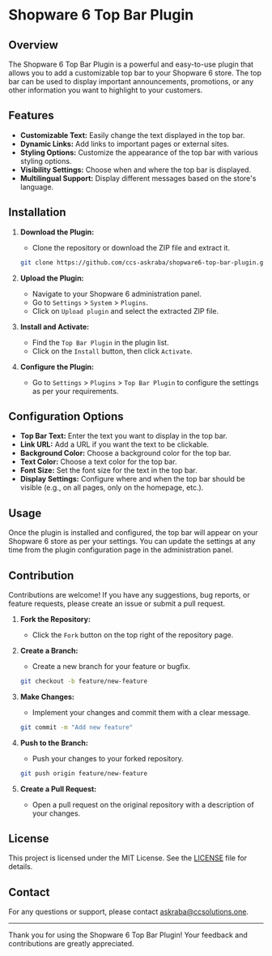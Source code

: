 # Shopware 6 Top Bar Plugin

## Overview

The Shopware 6 Top Bar Plugin is a powerful and easy-to-use plugin that allows you to add a customizable top bar to your Shopware 6 store. The top bar can be used to display important announcements, promotions, or any other information you want to highlight to your customers.

## Features

- **Customizable Text:** Easily change the text displayed in the top bar.
- **Dynamic Links:** Add links to important pages or external sites.
- **Styling Options:** Customize the appearance of the top bar with various styling options.
- **Visibility Settings:** Choose when and where the top bar is displayed.
- **Multilingual Support:** Display different messages based on the store's language.

## Installation

1. **Download the Plugin:**
   - Clone the repository or download the ZIP file and extract it.

   ```bash
   git clone https://github.com/ccs-askraba/shopware6-top-bar-plugin.git
   ```

2. **Upload the Plugin:**
   - Navigate to your Shopware 6 administration panel.
   - Go to `Settings` > `System` > `Plugins`.
   - Click on `Upload plugin` and select the extracted ZIP file.

3. **Install and Activate:**
   - Find the `Top Bar Plugin` in the plugin list.
   - Click on the `Install` button, then click `Activate`.

4. **Configure the Plugin:**
   - Go to `Settings` > `Plugins` > `Top Bar Plugin` to configure the settings as per your requirements.

## Configuration Options

- **Top Bar Text:** Enter the text you want to display in the top bar.
- **Link URL:** Add a URL if you want the text to be clickable.
- **Background Color:** Choose a background color for the top bar.
- **Text Color:** Choose a text color for the top bar.
- **Font Size:** Set the font size for the text in the top bar.
- **Display Settings:** Configure where and when the top bar should be visible (e.g., on all pages, only on the homepage, etc.).

## Usage

Once the plugin is installed and configured, the top bar will appear on your Shopware 6 store as per your settings. You can update the settings at any time from the plugin configuration page in the administration panel.

## Contribution

Contributions are welcome! If you have any suggestions, bug reports, or feature requests, please create an issue or submit a pull request.

1. **Fork the Repository:**
   - Click the `Fork` button on the top right of the repository page.

2. **Create a Branch:**
   - Create a new branch for your feature or bugfix.
   
   ```bash
   git checkout -b feature/new-feature
   ```

3. **Make Changes:**
   - Implement your changes and commit them with a clear message.
   
   ```bash
   git commit -m "Add new feature"
   ```

4. **Push to the Branch:**
   - Push your changes to your forked repository.
   
   ```bash
   git push origin feature/new-feature
   ```

5. **Create a Pull Request:**
   - Open a pull request on the original repository with a description of your changes.

## License

This project is licensed under the MIT License. See the [LICENSE](LICENSE) file for details.

## Contact

For any questions or support, please contact [askraba@ccsolutions.one](mailto:askraba@ccsolutions.one).

---

Thank you for using the Shopware 6 Top Bar Plugin! Your feedback and contributions are greatly appreciated.
